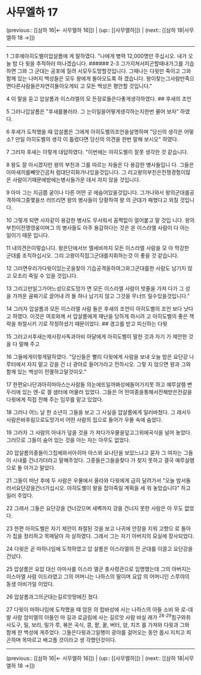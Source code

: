 # 사무엘하 17

(previous:: [[삼하 16|← 사무엘하 16]]) | (up:: [[사무엘하]]) | (next:: [[삼하 18|사무엘하 18 →]])

***




1 
그후에아히도벨이압살롬에 게 말하였다. "나에게 병력 12,000명만 주십시오. 내가 오늘 밤 다 윗을 추적하러 떠나겠습니다. ###### 2-3 그가지쳐서피곤할때내가그를 기습하면 그와 그 군대는 공포에 질려 서모두도망할것입니다. 그때나는 다윗만 죽이고 그와 함께 있는 나머지 백성들은 모두 왕에게 돌아오도록 하 겠습니다. 왕이찾는그사람만죽으 면다른사람들은자연히돌아오게되 고 모든 백성은 평안할 것입니다." 



4 
이 말을 듣고 압살롬과 이스라엘의 모 든장로들은다좋게생각하였다. ## 후새의 조언 



5 
그러나압살롬은 "후새를불러라. 그 는이일을어떻게생각하는지한번 물어 보자" 하였다. 



6 
후새가 도착했을 때 압살롬은 그에게 아히도벨의조언을설명하며 "당신의 생각은 어떻소? 만일 아히도벨의 생각 이 틀렸다면 당신의 의견을 한번 말해 보시오" 하였다. 



7 
그러자 후새는 이렇게 대답하였다. "이번에는 아히도벨이 잘못 생각한 것 같습니다. 



8 
왕도 잘 아시겠지만 왕의 부친과 그를 따르는 자들은 다 용감한 병사들입니 다. 그들은아마새끼를빼앗긴곰처 럼대단히화가나있을것입니다. 그 리고왕의부친은전쟁경험이많은 사람이기때문에밤에는병사들가운 데서 자지 않을 것입니다. 



9 
아마 그는 지금쯤 굴이나 다른 어떤 곳 에숨어있을것입니다. 그가나와서 왕의군대를공격하여그중몇을쓰 러뜨리면 왕의 병사들이 당황하여 왕 의 군대가 패했다고 외칠 것입니다. 



10 
그렇게 되면 사자같이 용감한 병사도 무서워서 꼼짝없이 얼어붙고 말 것입 니다. 왕의부친이전쟁영웅이며그 의 병사들도 아주 용감하다는 것은 온 이스라엘 사람이 다 아는 일이기 때문 입니다. 



11 
내의견은이렇습니다. 왕은단에서브 엘세바까지 모든 이스라엘 사람을 모 아 막강한 군대를 조직하십시오. 그리 고왕이직접그군대를지휘하는것 이 좋을 것 같습니다. 



12 
그러면우리가다윗이있는곳을찾아 기습공격을하여그와그군대를한 사람도 남기지 않고 모조리 죽일 수 있을 것입니다. 



13 
그리고만일그가어느성으로도망가 면 모든 이스라엘 사람이 밧줄을 가져 다가 그 성을 가까운 골짜기로 끌어내 려 돌 하나 남기지 않고 그것을 무너뜨 릴수있을것입니다." 



14 
그러자 압살롬과 모든 이스라엘 사람 들은 후새의 조언이 아히도벨의 조언 보다 낫다고 하였다. 이것은 여호와께 서 압살롬에게 재난을 당하게 하시려 고 아히도벨의 좋은 책략을 좌절시키 기로 작정하셨기 때문이었다. ## 경고를 받고 피신하는 다윗 



15 
그러고서후새는제사장사독과아비 아달에게 아히도벨이 말한 것과 자기 가 제안한 것을 다 말해 주고 



16 
그들에게이렇게말하였다. "당신들은 빨리 다윗에게 사람을 보내 오늘 밤은 요단강 나루터에서 자지 말고 강을 건 너 광야로 들어가라고 전하시오. 그렇 지 않으면 왕과 그와 함께 있는 백성이 전멸하고말것이오." 



17 
한편요나단과아히마아스는사람들 의눈에뜨일까봐성에들어가지못 하고 예루살렘 변두리에 있는 엔-로 겔 샘터에 머물러 있었다. 그들은 어 떤여종을통해서전해받은전갈을 다윗에게 직접 전해 주는 임무를 맡고 있었다. 



18 
그러나 어느 날 한 소년이 그들을 보고 그 사실을 압살롬에게 일러바쳤다. 그 래서두사람은바후림으로도망가서 어떤 사람의 집으로 들어가 우물 속에 숨었다. 



19 
그러자 그 사람의 아내가 덮을 것을 가 져다가우물을덮고그위에곡식을 널어 놓았다. 그러므로 그들이 숨어 있는 것을 아는 자는 아무도 없었다. 



20 
압살롬의종들이그집에와서아히마 아스와 요나단을 보았느냐고 묻자 그 여자는 그들이 시내를 건너가더라고 말해주었다. 그종들은그들을찾다 가 찾지 못하고 결국 예루살렘으로 돌 아가고 말았다. 



21 
그들이 떠난 후에 두 사람은 우물에서 올라와 다윗에게 급히 달려가서 "오늘 밤서둘러서요단강을건너가십시오. 아히도벨이 왕을 잡아죽일 계획을 세 워 놓았습니다" 하고 일러 주었다. 



22 
그래서 그들은 요단강을 건너갔으며 새벽까지 강을 건너지 못한 사람은 아 무도 없었다. 



23 
한편 아히도벨은 자기 제안이 좌절된 것을 보고 나귀에 안장을 지워 고향으 로 돌아가 집을 정리하고 목매달아 자 살하였다. 그래서 그는 자기 아버지의 묘실에 장사되었다. 



24 
다윗은 곧 마하나임에 도착하였고 압 살롬은 이스라엘의 전 군대를 이끌고 요단강을 건넜다. 



25 
압살롬은 요압 대신 아마사를 이스라 엘군 총사령관으로 임명했는데 그의 아버지는 이스마엘 사람 이드라였고 그의 어머니는 나하스의 딸이며 요압 의 어머니인 스루야의 동생 아비가일 이었다. 



26 
압살롬과그의군대는길르앗땅에진 쳤다. 



27 
다윗이 마하나임에 도착했을 때 암몬 의 랍바성에 사는 나하스의 아들 소비 와 로-데발 사람 암미엘의 아들인 마 길과 로글림에 사는 길르앗 사람 바실 래가 <sup class="versenum">28-29</sup>침구와취사도구, 밀, 보리, 밀가 루, 볶은 곡식, 콩, 팥, 꿀, 버터, 양, 치즈 를 가져와 다윗과 그와 함께 한 백성에 게주었다. 그들은다윗과그일행이 광야를 걸어오는 동안 몹시 지치고 피 곤하며 목마르고 배고플 것이라고 생 각했던것이다.

***

(previous:: [[삼하 16|← 사무엘하 16]]) | (up:: [[사무엘하]]) | (next:: [[삼하 18|사무엘하 18 →]])
